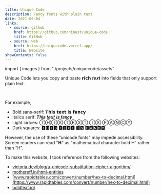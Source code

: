 ```yaml
---
title: Unique Code
description: Fancy fonts with plain text
date: 2021-06-04
links:
  - source: github
    href: https://github.com/ninest/unique-code
    title: GitHub
  - source: web
    href: https://uniquecode.vercel.app/
    title: Website
showContents: false
---
```


import { images } from "./projects/uniquecode/assets"

Unique Code lets you copy and paste 𝗿𝗶𝗰𝗵 𝒕𝒆𝒙𝒕 into fields that only support plain text.

<div className="flex space-x-base">
  <Image {...images.one} border />
  <Image {...images.two} border />
</div>

For example,

- Bold sans-serif: 𝗧𝗵𝗶𝘀 𝘁𝗲𝘅𝘁 𝗶𝘀 𝗳𝗮𝗻𝗰𝘆
- Italics serif: 𝑻𝒉𝒊𝒔 𝒕𝒆𝒙𝒕 𝒊𝒔 𝒇𝒂𝒏𝒄𝒚
- Light cirlces: ⓉⒽⒾⓈ ⓉⒺⓍⓉ ⒾⓈ ⒻⒶⓃⒸⓎ
- Dark squares: 🆃🅷🅸🆂 🆃🅴🆇🆃 🅸🆂 🅵🅰🅽🅲🆈

However, the use of these "unicode fonts" may impede accessibility. Screen readers can read "𝗛" as "mathematical character bold H" rather than "H". 

To make this website, I took reference from the following websites:

- [victoria.dev/blog/a-unicode-substitution-cipher-algorithm/](https://victoria.dev/blog/a-unicode-substitution-cipher-algorithm/)
- [mothereff.in/html-entities](https://mothereff.in/html-entities)
- [www.rapidtables.com/convert/number/hex-to-decimal.html](https://www.rapidtables.com/convert/number/hex-to-decimal.html)
- [boldtext.io/](https://boldtext.io)

